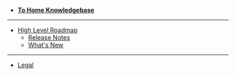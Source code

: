 - [**To Home Knowledgebase**](!@home)
-----------

- [High Level Roadmap](!@threefold:roadmap_grid)
  - [Release Notes](!@manual:releasenotes3)
  - [What's New](!@manual:grid3_new)
------------
- [Legal](!@legal:legal_home)


<!-- - [Definitions & Concepts](@threefold:definitions_concepts) -->
<!-- - [Concepts](grid3_definitions) -->
<!-- - [What you need to know](@grid3_developer_basics) -->
<!-- - [How it works](grid3_howitworks) -->


<!-- - [Howto](tfgrid3_howto)
  - [Planetary Network](@grid3_planetary_network)
  - [Quantum Safe Storage System](@threefold:qsss_home) -->
